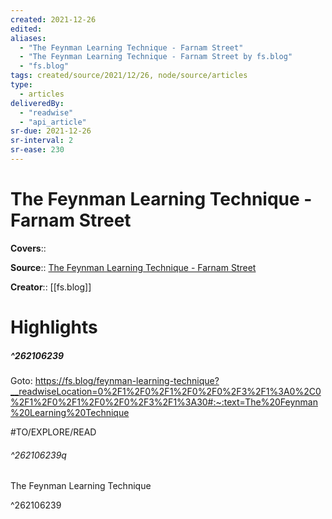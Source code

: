 ```yaml
---
created: 2021-12-26
edited:
aliases:
  - "The Feynman Learning Technique - Farnam Street"
  - "The Feynman Learning Technique - Farnam Street by fs.blog"
  - "fs.blog"
tags: created/source/2021/12/26, node/source/articles
type: 
  - articles
deliveredBy: 
  - "readwise"
  - "api_article"
sr-due: 2021-12-26
sr-interval: 2
sr-ease: 230
---
```

# The Feynman Learning Technique - Farnam Street

**Covers**:: 

**Source**:: [The Feynman Learning Technique - Farnam Street](https://fs.blog/feynman-learning-technique)

**Creator**:: [[fs.blog]]

# Highlights
##### ^262106239


Goto: https://fs.blog/feynman-learning-technique?__readwiseLocation=0%2F1%2F0%2F1%2F0%2F0%2F3%2F1%3A0%2C0%2F1%2F0%2F1%2F0%2F0%2F3%2F1%3A30#:~:text=The%20Feynman%20Learning%20Technique  

#TO/EXPLORE/READ  

###### ^262106239q

The Feynman Learning Technique 

^262106239

